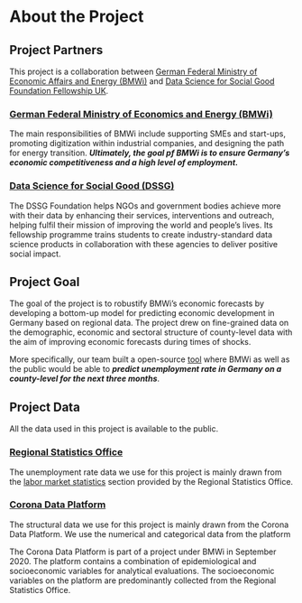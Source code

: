 # About the Project 

## Project Partners

This project is a collaboration between [German Federal Ministry of Economic Affairs and Energy (BMWi)](https://www.bmwi.de/Navigation/EN/Home/home.html) and [Data Science for Social Good Foundation Fellowship UK](https://warwick.ac.uk/research/data-science/warwick-data/dssgx/). 

### [German Federal Ministry of Economics and Energy (BMWi)](https://www.bmwi.de/Navigation/EN/Home/home.html)

The main responsibilities of BMWi include supporting SMEs and start-ups, promoting digitization within industrial companies, and designing the path for energy transition.  **_Ultimately, the goal pf BMWi is to ensure Germany’s economic competitiveness and a high level of employment._**

### [Data Science for Social Good (DSSG)](https://www.datascienceforsocialgood.org/)

The DSSG Foundation helps NGOs and government bodies achieve more with their data by enhancing their services, interventions and outreach, helping fulfil their mission of improving the world and people’s lives. Its fellowship programme trains students to create industry-standard data science products in collaboration with these agencies to deliver positive social impact.

## Project Goal

The goal of the project is to robustify BMWi’s economic forecasts by developing a bottom-up model for predicting economic development in Germany based on regional data. The project drew on fine-grained data on the demographic, economic and sectoral structure of county-level data with the aim of improving economic forecasts during times of shocks. 

More specifically, our team built a open-source [tool](https://bmwi-tool.herokuapp.com/) where BMWi as well as the public would be able to **_predict unemployment rate in Germany on a county-level for the next three months_**.

## Project Data

All the data used in this project is available to the public.

### [Regional Statistics Office](https://www.regionalstatistik.de/)

The unemployment rate data we use for this project is mainly drawn from the [labor market statistics](https://www.regionalstatistik.de/genesis/online?operation=statistic&levelindex=0&levelid=1627476908111&code=13211#abreadcrumb) section provided by the Regional Statistics Office. 

### [Corona Data Platform](https://www.corona-datenplattform.de/)

The structural data we use for this project is mainly drawn from the Corona Data Platform. We use the numerical and categorical data from the platform

The Corona Data Platform is part of a project under BMWi in September 2020. The platform contains a combination of epidemiological and socioeconomic variables for analytical evaluations. The socioeconomic variables on the platform are predominantly collected from the Regional Statistics Office.